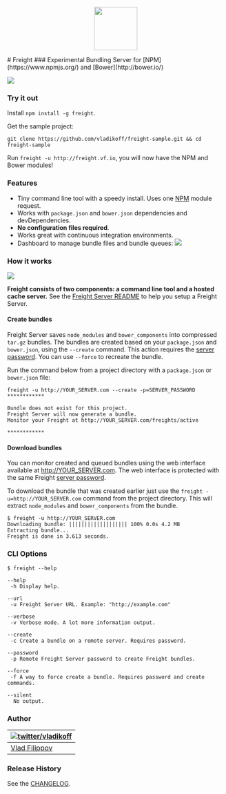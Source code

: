 <p align="center"><img src="http://v14d.com/freight/freight-250.png" height="100" /></p>
# Freight
### Experimental Bundling Server for [NPM](https://www.npmjs.org/) and [Bower](http://bower.io/)

![](http://v14d.com/freight/demo.gif)

### Try it out

Install `npm install -g freight`.

Get the sample project:

`git clone https://github.com/vladikoff/freight-sample.git && cd freight-sample`

Run `freight -u http://freight.vf.io`, you will now have the NPM and Bower modules!

### Features

* Tiny command line tool with a speedy install. Uses one [NPM](https://www.npmjs.org/) module request.
* Works with `package.json` and `bower.json` dependencies and devDependencies.
* **No configuration files required**.
* Works great with continuous integration environments.
* Dashboard to manage bundle files and bundle queues:
![](http://v14d.com/freight/freight-server-view.jpg)


### How it works

![](http://v14d.com/freight/how-it-works.jpg)

__Freight consists of two components: a command line tool and a hosted cache server.__ See the [Freight Server README](https://github.com/vladikoff/freight-server) to help you setup a Freight Server. 

#### Create bundles
Freight Server saves `node_modules` and `bower_components` into compressed `tar.gz` bundles.
The bundles are created based on your `package.json` and `bower.json`, using the `--create` command. This action requires
the [server password](https://github.com/vladikoff/freight-server/blob/master/README.md#configure). You can use `--force` to
recreate the bundle.

Run the command below from a project directory with a `package.json` or `bower.json` file:
```
freight -u http://YOUR_SERVER.com --create -p=SERVER_PASSWORD
************

Bundle does not exist for this project.
Freight Server will now generate a bundle.
Monitor your Freight at http://YOUR_SERVER.com/freights/active

************
```

#### Download bundles 
You can monitor created and queued bundles using the web interface available at http://YOUR_SERVER.com. The web interface is
protected with the same Freight [server password](https://github.com/vladikoff/freight-server/blob/master/README.md#configure). 

To download the bundle that was created earlier just use the `freight -u=http://YOUR_SERVER.com` command from the project directory. This will extract `node_modules` and `bower_components` from the bundle.
```
$ freight -u http://YOUR_SERVER.com
Downloading bundle: ||||||||||||||||||| 100% 0.0s 4.2 MB
Extracting bundle...
Freight is done in 3.613 seconds.
```

### CLI Options
```
$ freight --help

--help
 -h Display help.

--url
 -u Freight Server URL. Example: "http://example.com"

--verbose
 -v Verbose mode. A lot more information output.

--create
 -c Create a bundle on a remote server. Requires password.

--password
 -p Remote Freight Server password to create Freight bundles.

--force
 -f A way to force create a bundle. Requires password and create commands.

--silent
  No output.
```

### Author

| [![twitter/vladikoff](https://avatars3.githubusercontent.com/u/128755?s=70)](https://twitter.com/vladikoff "Follow @vladikoff on Twitter") |
|---|
| [Vlad Filippov](http://vf.io/) |


### Release History
See the [CHANGELOG](CHANGELOG).
